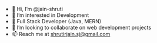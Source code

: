 - 👋 Hi, I’m @jain-shruti
- 👀 I’m interested in Development
- 🌱 Full Stack Developer (Java, MERN)
- 💞️ I’m looking to collaborate on web development projects
- 📫 Reach me at shrutirjain.sj@gmail.com

<!---
jain-shruti/jain-shruti is a ✨ special ✨ repository because its `README.md` (this file) appears on your GitHub profile.
You can click the Preview link to take a look at your changes.
--->
